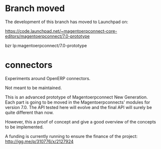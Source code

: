 Branch moved
============

The development of this branch has moved to Launchpad on:

https://code.launchpad.net/~magentoerpconnect-core-editors/magentoerpconnect/7.0-prototype

bzr lp:magentoerpconnect/7.0-prototype


connectors
==========

Experiments around OpenERP connectors.

Not meant to be maintained.

This is an advanced prototype of Magentoerpconnect New Generation.
Each part is going to be moved in the Magentoerpconnects' modules
for version 7.0. The API tested here will evolve and the final API
will surely be quite different than now.

However, this a proof of concept and give a good overview of the
concepts to be implemented.

A funding is currently running to ensure the finance of the
project: http://igg.me/p/310776/x/2127924
